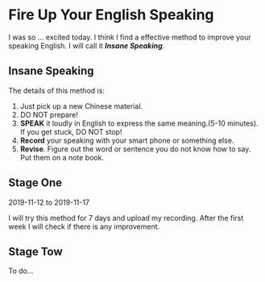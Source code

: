 # Fire Up Your English Speaking

I was so ... excited today. I think I find a effective method to improve your speaking English. I will call it ***Insane Speaking***.

## Insane Speaking

The details of this method is:

1. Just pick up a new Chinese material.
2. DO NOT prepare!
3. **SPEAK** it loudly in English to express the same meaning.(5-10 minutes). If you get stuck, DO NOT stop!
4. **Record** your speaking with your smart phone or something else.
5. **Revise**. Figure out the word or sentence you do not know how to say. Put them on a note book.

## Stage One 

2019-11-12 to 2019-11-17

I will try this method for 7 days and upload my recording. After the first week I will check if there is any improvement.

## Stage Tow

To do...

